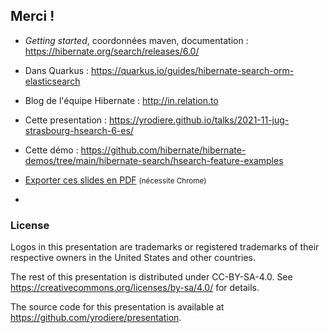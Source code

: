 <!-- .slide: data-state="focus" -->
## Merci !


* *Getting started*, coordonnées maven, documentation : <https://hibernate.org/search/releases/6.0/>
* Dans Quarkus : <https://quarkus.io/guides/hibernate-search-orm-elasticsearch>

* Blog de l'équipe Hibernate : <http://in.relation.to>
* Cette presentation : <https://yrodiere.github.io/talks/2021-11-jug-strasbourg-hsearch-6-es/>
* Cette démo : <https://github.com/hibernate/hibernate-demos/tree/main/hibernate-search/hsearch-feature-examples>
* <a href="?print-pdf">Exporter ces slides en PDF</a> <small>(nécessite Chrome)</small>

-

<!-- .element data-visibility="uncounted" -->

### License

Logos in this presentation are trademarks or registered trademarks of their respective owners in the United States and other countries.

The rest of this presentation is distributed under CC-BY-SA-4.0. See https://creativecommons.org/licenses/by-sa/4.0/ for details.

The source code for this presentation is available at https://github.com/yrodiere/presentation.
